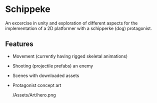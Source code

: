# Schippeke
An excercise in unity and exploration of different aspects for the implementation of a 2D platformer with a schipperke (dog) protagonist.

## Features
- Movement (currently having rigged skeletal animations)
- Shooting (projectile prefabs) an enemy
- Scenes with downloaded assets
- Protagonist concept art

  /Assets/Art/hero.png
